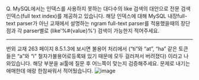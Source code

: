 Q. MySQL에서는 인덱스를 사용하지 못하는 대다수의 like 검색의 대안으로 전문 검색 인덱스(full text index)를 제공하고 있습니다. 
해당 인덱스에 대해 MySQL 내장full-text parser가 아닌 교재에서 설명하는 ngram full-text parser를 적용했을때의 장단점과 각 parser별로 (like'%#{value}%') 검색이 가능한지 적어주세요.

---
번외
교재 263 페이지 8.5.1.3에 보시면 불용어 처리에서
  (“ti”와 “at”, “ha” 같은 토큰들은 “a”와 “i” 철자가불용어로등록돼 있기 때문에 모두 걸러져서 버려졌다)
이라고 나와있습니다.
해당 부분을 ai툴에 질문 후 어느쪽이 맞는지 검증해주세요.
문제로 내기는 애매한데 애랑 한참싸워서 적어뒀습니다.
![image](https://github.com/user-attachments/assets/1928c4e2-1cf1-48e2-9f29-eee8a8937eb5)
